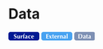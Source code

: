 # Data

![Surface](../../../../_images/surface.png) ![External](../../../../_images/external.png) ![Data](../../../../_images/data.png)